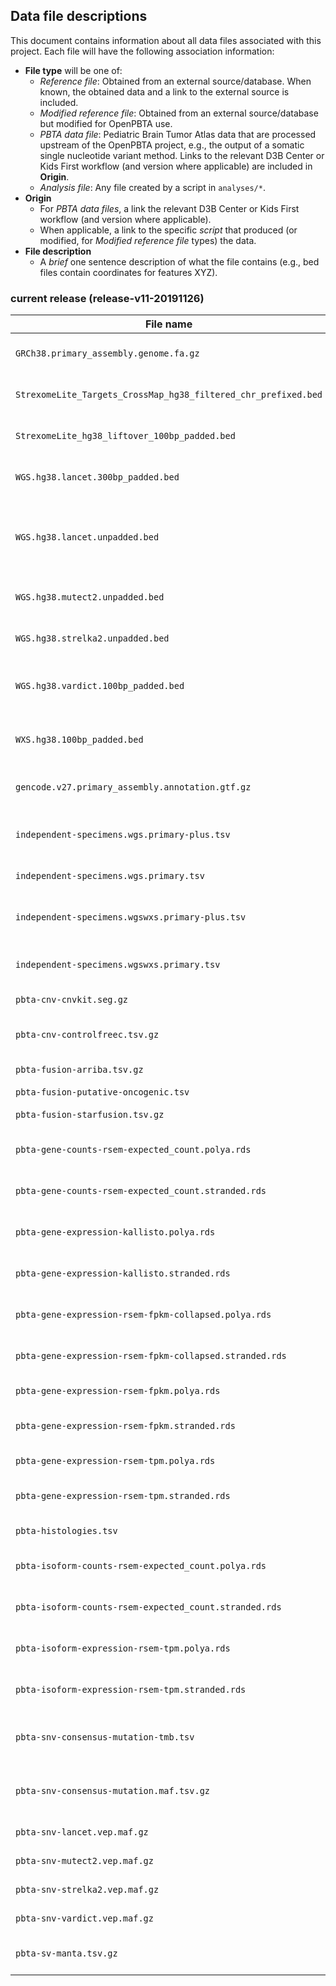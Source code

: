 ## Data file descriptions

This document contains information about all data files associated with this project. Each file will have the following association information:

+ **File type** will be one of:
	+ *Reference file*: Obtained from an external source/database. When known, the obtained data and a link to the external source is included.
	+ *Modified reference file*: Obtained from an external source/database but modified for OpenPBTA use. 
	+ *PBTA data file*: Pediatric Brain Tumor Atlas data that are processed upstream of the OpenPBTA project, e.g., the output of a somatic single nucleotide variant method. Links to the relevant D3B Center or Kids First workflow (and version where applicable) are included in **Origin**.
	+ *Analysis file*: Any file created by a script in `analyses/*`. 
+ **Origin**
	+ For _PBTA data files_, a link the relevant D3B Center or Kids First workflow (and version where applicable).
	+ When applicable, a link to the specific *script* that produced (or modified, for *Modified reference file* types) the data.
+ **File description**
	+ A *brief* one sentence description of what the file contains (e.g., bed files contain coordinates for features XYZ).



### current release (release-v11-20191126)

| **File name** |  **File Type** | **Origin** | **File Description** |
|---------------|----------------|------------------------|-----------------------|
|`GRCh38.primary_assembly.genome.fa.gz` | Reference Genome file | GENCODE v27 | hg38 primary assembly genome sequence FASTA file
|`StrexomeLite_Targets_CrossMap_hg38_filtered_chr_prefixed.bed` | Target/Baits File | [SNV and INDEL calling](https://github.com/AlexsLemonade/OpenPBTA-manuscript/blob/master/content/03.methods.md#snv-and-indel-calling) | hg38 targeted DNA panel bait capture regions provided by the kit manufacturer
|`StrexomeLite_hg38_liftover_100bp_padded.bed`| Reference Target/Baits File | [SNV and INDEL calling](https://github.com/AlexsLemonade/OpenPBTA-manuscript/blob/master/content/03.methods.md#snv-and-indel-calling) | hg38 targeted panel regions used for all variant callers, each region padded by 100 bp
|`WGS.hg38.lancet.300bp_padded.bed` | Reference Target/Baits File | [SNV and INDEL calling](https://github.com/AlexsLemonade/OpenPBTA-manuscript/blob/master/content/03.methods.md#snv-and-indel-calling) | WGS.hg38.lancet.unpadded.bed file with each region padded by 300 bp
|`WGS.hg38.lancet.unpadded.bed` | Reference Regions File | [SNV and INDEL calling](https://github.com/AlexsLemonade/OpenPBTA-manuscript/blob/master/content/03.methods.md#snv-and-indel-calling) |  hg38 WGS regions created using UTR, exome, and start/stop codon features of the GENCODE 31 reference, augmented with PASS variant calls from Strelka2 and Mutect2
|`WGS.hg38.mutect2.unpadded.bed` | Reference Regions File  | [SNV and INDEL calling](https://github.com/AlexsLemonade/OpenPBTA-manuscript/blob/master/content/03.methods.md#snv-and-indel-calling) |  hg38 BROAD Institute interval calling list used for Mutect2 variant caller
|`WGS.hg38.strelka2.unpadded.bed` | Reference Regions File | [SNV and INDEL calling](https://github.com/AlexsLemonade/OpenPBTA-manuscript/blob/master/content/03.methods.md#snv-and-indel-calling) | hg38 BROAD Institute interval calling list used for Strelka2 variant caller
|`WGS.hg38.vardict.100bp_padded.bed` | Reference Regions File | [SNV and INDEL calling](https://github.com/AlexsLemonade/OpenPBTA-manuscript/blob/master/content/03.methods.md#snv-and-indel-calling) | hg38 BROAD Institute interval calling list used for VarDict variant caller with each region padded by 100 bp
|`WXS.hg38.100bp_padded.bed` | Reference Target/Baits File | [SNV and INDEL calling](https://github.com/AlexsLemonade/OpenPBTA-manuscript/blob/master/content/03.methods.md#snv-and-indel-calling) | hg38 WXS regions provided by the kit manufacturer used for all variant callers with each region padded by 100 bp
|`gencode.v27.primary_assembly.annotation.gtf.gz` | Reference file | GENCODE v27 | hg38 gene annotation on primary assembly (reference chromosomes and scaffolds)
|`independent-specimens.wgs.primary-plus.tsv` | Analysis file |[`analyses/independent-samples`](https://github.com/AlexsLemonade/OpenPBTA-analysis/tree/master/analyses/independent-samples)| Independent specimens list for WGS sample, primary + non-primary when no primary sample is available
|`independent-specimens.wgs.primary.tsv` | Analysis file | [`analyses/independent-samples`](https://github.com/AlexsLemonade/OpenPBTA-analysis/tree/master/analyses/independent-samples) | Independent specimens list for WGS samples, primary only
|`independent-specimens.wgswxs.primary-plus.tsv` | Analysis file | [`analyses/independent-samples`](https://github.com/AlexsLemonade/OpenPBTA-analysis/tree/master/analyses/independent-samples) | Independent specimens list for WGS and WXS samples, primary + non-primary when no primary sample is available
|`independent-specimens.wgswxs.primary.tsv` | Analysis file | [`analyses/independent-samples`](https://github.com/AlexsLemonade/OpenPBTA-analysis/tree/master/analyses/independent-samples) | Independent specimens list for WGS and WXS samples, primary only
|`pbta-cnv-cnvkit.seg.gz` | PBTA data file | [Copy number variant calling](https://github.com/AlexsLemonade/OpenPBTA-manuscript/blob/master/content/03.methods.md#somatic-copy-number-variant-calling) | Somatic Copy Number Variant - CNVkit [SEG file](https://cnvkit.readthedocs.io/en/stable/fileformats.html#seg)
|`pbta-cnv-controlfreec.tsv.gz` | PBTA data file | [Copy number variant calling](https://github.com/AlexsLemonade/OpenPBTA-manuscript/blob/master/content/03.methods.md#somatic-copy-number-variant-calling) | Somatic Copy Number Variant - TSV file that is a merge of [ControlFreeC `*_CNVs` files](http://boevalab.inf.ethz.ch/FREEC/tutorial.html#OUTPUT)
|`pbta-fusion-arriba.tsv.gz` | PBTA data file | [Gene fusion detection](https://github.com/AlexsLemonade/OpenPBTA-manuscript/blob/master/content/03.methods.md#gene-fusion-detection) | Fusion - [Arriba TSV](https://github.com/AlexsLemonade/OpenPBTA-analysis/blob/master/doc/format/arriba-tsv-header.md)
|`pbta-fusion-putative-oncogenic.tsv` | Analysis file | [`analyses/fusion_filtering`](https://github.com/AlexsLemonade/OpenPBTA-analysis/tree/master/analyses/fusion_filtering) | Filtered and prioritized fusions 
|`pbta-fusion-starfusion.tsv.gz` | PBTA data file | [Gene fusion detection](https://github.com/AlexsLemonade/OpenPBTA-manuscript/blob/master/content/03.methods.md#gene-fusion-detection) | Fusion - [STARFusion TSV](https://github.com/AlexsLemonade/OpenPBTA-analysis/blob/master/doc/format/starfusion-tsv-header.md)
|`pbta-gene-counts-rsem-expected_count.polya.rds` | PBTA data file | [Gene expression abundance estimation](https://github.com/AlexsLemonade/OpenPBTA-manuscript/blob/master/content/03.methods.md#gene-expression-abundance-estimation) | Gene expression - RSEM expected counts for poly-A samples (gene-level)
|`pbta-gene-counts-rsem-expected_count.stranded.rds` | PBTA data file | [Gene expression abundance estimation](https://github.com/AlexsLemonade/OpenPBTA-manuscript/blob/master/content/03.methods.md#gene-expression-abundance-estimation)  | Gene expression - RSEM  expected counts for stranded samples (gene-level)
|`pbta-gene-expression-kallisto.polya.rds` | PBTA data file | [Gene expression abundance estimation](https://github.com/AlexsLemonade/OpenPBTA-manuscript/blob/master/content/03.methods.md#gene-expression-abundance-estimation) | Gene expression - kallisto TPM for poly-A samples (transcript-level)
|`pbta-gene-expression-kallisto.stranded.rds` | PBTA data file | [Gene expression abundance estimation](https://github.com/AlexsLemonade/OpenPBTA-manuscript/blob/master/content/03.methods.md#gene-expression-abundance-estimation)  | Gene expression - kallisto TPM for stranded samples (transcript-level)
|`pbta-gene-expression-rsem-fpkm-collapsed.polya.rds` | Analysis file | [`analyses/collapse-rnaseq`](https://github.com/AlexsLemonade/OpenPBTA-analysis/tree/master/analyses/collapse-rnaseq) | Gene expression - RSEM FPKM for poly-A samples collapsed to gene symbol (gene-level)
|`pbta-gene-expression-rsem-fpkm-collapsed.stranded.rds` | Analysis file | [`analyses/collapse-rnaseq`](https://github.com/AlexsLemonade/OpenPBTA-analysis/tree/master/analyses/collapse-rnaseq) | Gene expression - RSEM FPKM for stranded samples collapsed to gene symbol (gene-level)
|`pbta-gene-expression-rsem-fpkm.polya.rds` | PBTA data file | [Gene expression abundance estimation](https://github.com/AlexsLemonade/OpenPBTA-manuscript/blob/master/content/03.methods.md#gene-expression-abundance-estimation) | Gene expression - RSEM FPKM for poly-A samples (gene-level)
|`pbta-gene-expression-rsem-fpkm.stranded.rds` | PBTA data file | [Gene expression abundance estimation](https://github.com/AlexsLemonade/OpenPBTA-manuscript/blob/master/content/03.methods.md#gene-expression-abundance-estimation)  | Gene expression - RSEM FPKM for stranded samples (gene-level)
|`pbta-gene-expression-rsem-tpm.polya.rds` | PBTA data file | [Gene expression abundance estimation](https://github.com/AlexsLemonade/OpenPBTA-manuscript/blob/master/content/03.methods.md#gene-expression-abundance-estimation) | Gene expression - RSEM TPM for poly-A samples (gene-level)
|`pbta-gene-expression-rsem-tpm.stranded.rds` | PBTA data file | [Gene expression abundance estimation](https://github.com/AlexsLemonade/OpenPBTA-manuscript/blob/master/content/03.methods.md#gene-expression-abundance-estimation)  | Gene expression -RSEM TPM for stranded samples (gene-level)
|`pbta-histologies.tsv` | PBTA data file | [Clinical data harmonization](https://github.com/AlexsLemonade/OpenPBTA-manuscript/blob/master/content/03.methods.md#clinical-data-harmonization) | Harmonized clinical metadata file (see data dictionary [here](https://github.com/AlexsLemonade/OpenPBTA-manuscript/blob/master/content/03.methods.md#clinical-data-harmonization))
|`pbta-isoform-counts-rsem-expected_count.polya.rds` | PBTA data file | [Gene expression abundance estimation](https://github.com/AlexsLemonade/OpenPBTA-manuscript/blob/master/content/03.methods.md#gene-expression-abundance-estimation) | Gene expression -RSEM expected counts for poly-A samples (transcript-level)
|`pbta-isoform-counts-rsem-expected_count.stranded.rds` | PBTA data file | [Gene expression abundance estimation](https://github.com/AlexsLemonade/OpenPBTA-manuscript/blob/master/content/03.methods.md#gene-expression-abundance-estimation) |Gene expression - RSEM expected counts for stranded samples (transcript-level)
|`pbta-isoform-expression-rsem-tpm.polya.rds` | PBTA data file | [Gene expression abundance estimation](https://github.com/AlexsLemonade/OpenPBTA-manuscript/blob/master/content/03.methods.md#gene-expression-abundance-estimation) | Gene expression - RSEM TPM for poly-A samples (transcript-level)
|`pbta-isoform-expression-rsem-tpm.stranded.rds` | PBTA data file | [Gene expression abundance estimation](https://github.com/AlexsLemonade/OpenPBTA-manuscript/blob/master/content/03.methods.md#gene-expression-abundance-estimation) | Gene expression - RSEM TPM for stranded samples (transcript-level)
|`pbta-snv-consensus-mutation-tmb.tsv` | Analysis file | [`analyses/snv-callers`](https://github.com/AlexsLemonade/OpenPBTA-analysis/blob/master/analyses/snv-callers/) | Tumor mutation burden statistics calculated from consensus SNV, using Strelka2 counts and BED window sizes
|`pbta-snv-consensus-mutation.maf.tsv.gz` | Analysis file | [`analyses/snv-callers`](https://github.com/AlexsLemonade/OpenPBTA-analysis/blob/master/analyses/snv-callers/)  | Consensus calls for SNVs and small indels; columns in the included file are derived from the Strelka2.
|`pbta-snv-lancet.vep.maf.gz` | PBTA data file | [Somatic mutation calling](https://github.com/AlexsLemonade/OpenPBTA-manuscript/blob/master/content/03.methods.md#somatic-mutation-calling) | Somatic SNV - Lancet [annotated MAF file](https://github.com/AlexsLemonade/OpenPBTA-analysis/blob/master/doc/format/vep-maf.md)
|`pbta-snv-mutect2.vep.maf.gz` | PBTA data file | [Somatic mutation calling](https://github.com/AlexsLemonade/OpenPBTA-manuscript/blob/master/content/03.methods.md#somatic-mutation-calling) | Somatic SNV - Mutect2 [annotated MAF file](https://github.com/AlexsLemonade/OpenPBTA-analysis/blob/master/doc/format/vep-maf.md)
|`pbta-snv-strelka2.vep.maf.gz` | PBTA data file | [Somatic mutation calling](https://github.com/AlexsLemonade/OpenPBTA-manuscript/blob/master/content/03.methods.md#somatic-mutation-calling) | Somatic SNV - Strelka2 [annotated MAF file](https://github.com/AlexsLemonade/OpenPBTA-analysis/blob/master/doc/format/vep-maf.md)
|`pbta-snv-vardict.vep.maf.gz` | PBTA data file | [Somatic mutation calling](https://github.com/AlexsLemonade/OpenPBTA-manuscript/blob/master/content/03.methods.md#somatic-mutation-calling) | Somatic SNV - VarDict [annotated MAF file](https://github.com/AlexsLemonade/OpenPBTA-analysis/blob/master/doc/format/vep-maf.md)
|`pbta-sv-manta.tsv.gz`| PBTA data file | [Structural variant calling](https://github.com/AlexsLemonade/OpenPBTA-manuscript/blob/master/content/03.methods.md#somatic-structural-variant-calling) | Somatic Structural Variant - Manta output, annotated with AnnotSV
